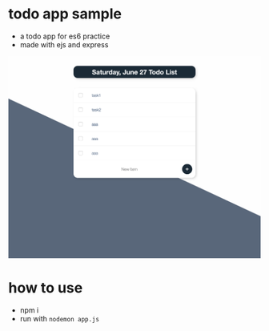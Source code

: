 # todo app sample
- a todo app for es6 practice
- made with ejs and express

![Preview Image](https://raw.githubusercontent.com/mykhrd/todolist/master/todo_image.png)

# how to use
- npm i
- run with `nodemon app.js`
